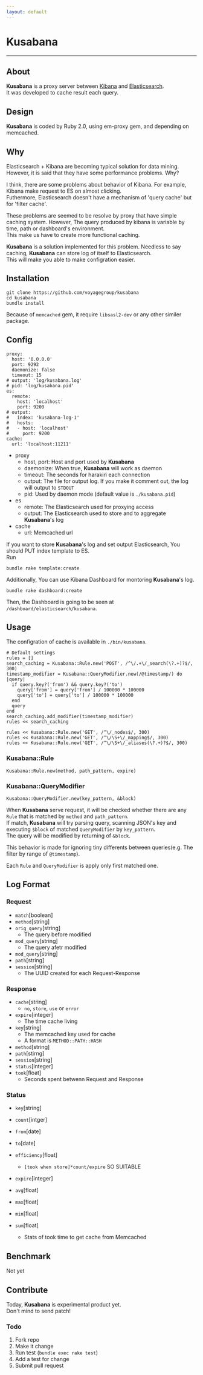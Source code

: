 ```yaml
---
layout: default
---
```

# **Kusabana**
---------------

About
-----

**Kusabana** is a proxy server between [Kibana](http://www.elasticsearch.org/overview/kibana/) and [Elasticsearch](http://www.elasticsearch.org/overview/elasticsearch).  
It was developed to cache result each query.

Design
------

**Kusabana** is coded by Ruby 2.0, using em-proxy gem, and depending on memcached.

Why
---

Elasticsearch + Kibana are becoming typical solution for data mining.  
However, it is said that they have some performance problems.
Why?

I think, there are some problems about behavior of Kibana.
For example, Kibana make request to ES on almost clicking.  
Futhermore, Elasticsearch doesn't have a mechanism of 'query cache' but for 'filter cache'.

These problems are seemed to be resolve by proxy that have simple caching system.
However, The query produced by kibana is variable by time, path or dashboard's environment.  
This make us have to create more functional caching.

**Kusabana** is a solution implemented for this problem.
Needless to say caching, **Kusabana** can store log of itself to Elasticsearch.  
This will make you able to make configration easier.

Installation
------------

    git clone https://github.com/voyagegroup/kusabana
    cd kusabana
    bundle install

Because of `memcached` gem, it require `libsasl2-dev` or any other similer package.

Config
------

    proxy:
      host: '0.0.0.0'
      port: 9292
      daemonize: false
      timeout: 15
    # output: 'log/kusabana.log' 
    # pid: 'log/kusabana.pid'
    es:
      remote:
        host: 'localhost'
        port: 9200
    # output:
    #   index: 'kusabana-log-1'
    #   hosts:
    #   - host: 'localhost'
    #     port: 9200
    cache:
      url: 'localhost:11211'

* proxy
  - host, port: Host and port used by **Kusabana**
  - daemonize: When true, **Kusabana** will work as daemon
  - timeout: The seconds for harakiri each connection
  - output: The file for output log. If you make it comment out, the log will output to `STDOUT`
  - pid: Used by daemon mode (default value is `./kusabana.pid`)
* es
  - remote: The Elasticsearch used for proxying access
  - output: The Elasticsearch used to store and to aggregate **Kusabana**'s log
* cache
  - url: Memcached url

If you want to store **Kusabana**'s log and set output Elasticsearch, You should PUT index template to ES.  
Run

    bundle rake template:create

Additionally, You can use Kibana Dashboard for montoring **Kusabana**'s log.

    bundle rake dashboard:create

Then, the Dashboard is going to be seen at `/dashboard/elasticsearch/kusabana`.

Usage
-----

The configration of cache is available in `./bin/kusabana`.

    # Default settings
    rules = []
    search_caching = Kusabana::Rule.new('POST', /^\/.+\/_search(\?.+)?$/, 300)
    timestamp_modifier = Kusabana::QueryModifier.new(/@timestamp/) do |query|
      if query.key?('from') && query.key?('to')
        query['from'] = query['from'] / 100000 * 100000
        query['to'] = query['to'] / 100000 * 100000
      end
      query
    end
    search_caching.add_modifier(timestamp_modifier)
    rules << search_caching

    rules << Kusabana::Rule.new('GET', /^\/_nodes$/, 300)
    rules << Kusabana::Rule.new('GET', /^\/\S+\/_mapping$/, 300)
    rules << Kusabana::Rule.new('GET', /^\/\S+\/_aliases(\?.+)?$/, 300)

### Kusabana::Rule

    Kusabana::Rule.new(method, path_pattern, expire)

### Kusabana::QueryModifier

    Kusabana::QueryModifier.new(key_pattern, &block)

When **Kusabana** serve request, it will be checked whether there are any `Rule` that is matched by `method` and `path_pattern`.  
If match, **Kusabana** will try parsing query, scanning JSON's key and executing `$block` of matched `QueryModifier` by `key_pattern`.  
The query will be modified by returning of `&block`.

This behavior is made for ignoring tiny differents between queries(e.g. The filter by range of `@timestamp`).

Each `Rule` and `QueryModifier` is apply only first matched one.

Log Format
----------

### Request

* `match`[boolean]
* `method`[string]
* `orig_query`[string]
  - The query before modified
* `mod_query`[string]
  - The query afetr modified
* `mod_query`[string]
* `path`[string]
* `session`[string]
  - The UUID created for each Request-Response

### Response

* `cache`[string]
  - `no`, `store`, `use` or `error`
* `expire`[integer]
  - The time cache living
* `key`[string]
  - The memcached key used for cache
  - A format is `METHOD::PATH::HASH`
* `method`[string]
* `path`[stirng]
* `session`[string]
* `status`[integer]
* `took`[float]
  - Seconds spent betwenn Request and Response

### Status

* `key`[string]
* `count`[intger]
* `from`[date]
* `to`[date]
* `efficiency`[float]
  - `[took when store]*count/expire` SO SUITABLE
* `expire`[integer]

* `avg`[float]
* `max`[float]
* `min`[float]
* `sum`[float]
  - Stats of took time to get cache from Memcached

Benchmark
---------

Not yet

Contribute
----------

Today, **Kusabana** is experimental product yet.  
Don't mind to send patch!

### Todo
1. Fork repo
2. Make it change
3. Run test (`bundle exec rake test`)
4. Add a test for change
5. Submit pull request
